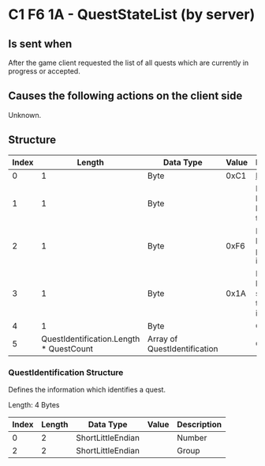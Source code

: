 # C1 F6 1A - QuestStateList (by server)

## Is sent when

After the game client requested the list of all quests which are currently in progress or accepted.

## Causes the following actions on the client side

Unknown.

## Structure

| Index | Length | Data Type | Value | Description |
|-------|--------|-----------|-------|-------------|
| 0 | 1 |   Byte   | 0xC1  | [Packet type](PacketTypes.md) |
| 1 | 1 |    Byte   |      | Packet header - length of the packet |
| 2 | 1 |    Byte   | 0xF6  | Packet header - packet type identifier |
| 3 | 1 |    Byte   | 0x1A  | Packet header - sub packet type identifier |
| 4 | 1 | Byte |  | QuestCount |
| 5 | QuestIdentification.Length * QuestCount | Array of QuestIdentification |  | Quests |

### QuestIdentification Structure

Defines the information which identifies a quest.

Length: 4 Bytes

| Index | Length | Data Type | Value | Description |
|-------|--------|-----------|-------|-------------|
| 0 | 2 | ShortLittleEndian |  | Number |
| 2 | 2 | ShortLittleEndian |  | Group |